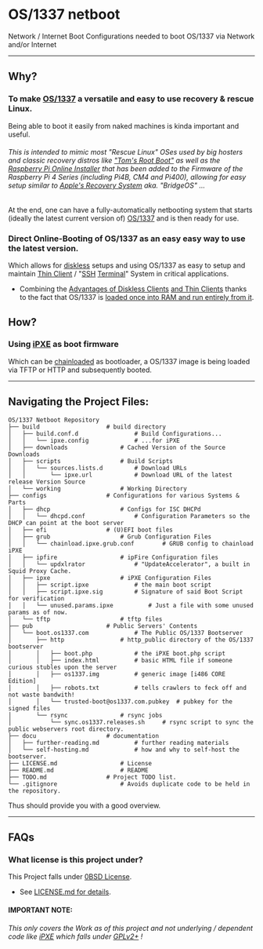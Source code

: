 # OS/1337 netboot

Network / Internet Boot Configurations needed to boot OS/1337 via Network and/or Internet

---



##	Why?

###	To make [OS/1337](https://github.com/OS-1337/OS1337) a versatile and easy to use recovery & rescue Linux.

Being able to boot it easily from naked machines is kinda important and useful.

######	This is intended to mimic most "Rescue Linux" OSes used by big hosters and classic recovery distros like ["Tom's Root Boot"](https://en.wikipedia.org/wiki/Tomsrtbt) as well as the [Raspberry Pi Online Installer](https://www.youtube.com/watch?v=qlBIfpBwqKY) that has been added to the Firmware of the Raspberry Pi 4 Series (including Pi4B, CM4 and Pi400), allowing for easy setup similar to [Apple's Recovery System](https://support.apple.com/en-us/guide/mac-help/mchl82829c17/mac) aka. *"BridgeOS"* ...

At the end, one can have a fully-automatically netbooting system that starts (ideally the latest current version of) [OS/1337](https://os1337.com) and is then ready for use.


### Direct Online-Booting of OS/1337 as an easy easy way to use the latest version.

Which allows for [diskless](https://en.wikipedia.org/wiki/Diskless_node) setups and using OS/1337 as easy to setup and maintain [Thin Client](https://en.wikipedia.org/wiki/Thin_client) / "[SSH](https://en.wikipedia.org/wiki/Secure_Shell) [Terminal](https://en.wikipedia.org/wiki/Computer_terminal)" System in critical applications.
- Combining the [Advantages of Diskless Clients](https://en.wikipedia.org/wiki/Diskless_node#Advantages_of_diskless_nodes_over_thin_clients)  [and Thin Clients](https://en.wikipedia.org/wiki/Diskless_node#Advantages_of_thin_clients_over_diskless_nodes) thanks to the fact that OS/1337 is [loaded once into RAM and run entirely from it](https://en.wikipedia.org/wiki/List_of_Linux_distributions_that_run_from_RAM).






##	How?

### Using [iPXE](https://ipxe.org/) as boot firmware
Which can be [chainloaded](https://ipxe.org/howto/chainloading) as bootloader, a OS/1337 image is being loaded via TFTP or HTTP and subsequently booted.



---

##	Navigating the Project Files:

```
OS/1337 Netboot Repository
├── build 					# build directory
│   ├── build.conf.d				# Build Configurations...
│   │   └── ipxe.config				# ...for iPXE
│   ├── downloads				# Cached Version of the Source Downloads
│   ├── scripts					# Build Scripts
│   │   └── sources.lists.d			# Download URLs
│   │       └── ipxe.url			# Download URL of the latest release Version Source
│   └── working					# Working Directory
├── configs					# Configurations for various Systems & Parts
│   ├── dhcp					# Configs for ISC DHCPd
│   │   └── dhcpd.conf				# Configuration Parameters so the DHCP can point at the boot server
│   ├── efi					# (U)EFI boot files
│   ├── grub					# Grub Configuration Files
│   │   └── chainload.ipxe.grub.conf		# GRUB config to chainload iPXE
│   ├── ipfire					# ipFire Configuration files
│   │   └── updxlrator				# "UpdateAccelerator", a built in Squid Proxy Cache.
│   ├── ipxe					# iPXE Configuration Files
│   │   ├── script.ipxe				# the main boot script
│   │   ├── script.ipxe.sig			# Signature of said Boot Script for verification
│   │   └── unused.params.ipxe			# Just a file with some unused params as of now.
│   └── tftp					# tftp files
├── pub						# Public Servers' Contents
│   └── boot.os1337.com				# The Public OS/1337 Bootserver
│       ├── http				# http_public directory of the OS/1337 bootserver
│       │   ├── boot.php			# the iPXE boot.php script
│       │   ├── index.html			# basic HTML file if someone curious stubles upon the server
│       │   ├── os1337.img			# generic image [i486 CORE Edition]
│       │   ├── robots.txt			# tells crawlers to feck off and not waste bandwith!
│       │   └── trusted-boot@os1337.com.pubkey	# pubkey for the signed files 
│       └── rsync				# rsync jobs
│           └── sync.os1337.releases.sh 	# rsync script to sync the public webservers root directory.
├── docu					# documentation
│   ├── further-reading.md			# further reading materials
│   └── self-hosting.md				# how and why to self-host the bootserver.
├── LICENSE.md					# License
├── README.md					# README
├── TODO.md					# Project TODO list.
└── .gitignore					# Avoids duplicate code to be held in the repository.
```

Thus should provide you with a good overview.


---



##	FAQs

### What license is this project under?

This Project falls under [0BSD License](https://en.wikipedia.org/wiki/BSD_licenses#0-clause_license_(%22BSD_Zero_Clause_License%22)).
- See [LICENSE.md for details](LICENSE.md).

####	IMPORTANT NOTE:
######	This only covers the Work as of this project and not underlying / dependent code like [iPXE](https://ipxe.org) which falls under [GPLv2+](https://ipxe.org/licensing) !
